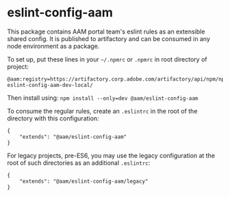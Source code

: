 # eslint-config-aam
This package contains AAM portal team's eslint rules as an extensible shared config. It is published to artifactory and can be consumed in any node environment as a package. 

To set up, put these lines in your `~/.npmrc` or `.npmrc` in root directory of project:
```
@aam:registry=https://artifactory.corp.adobe.com/artifactory/api/npm/npm-eslint-config-aam-dev-local/
```

Then install using:
`npm install --only=dev @aam/eslint-config-aam`


To consume the regular rules, create an `.eslintrc` in the root of the directory with this configuration:
```
{
    "extends": "@aam/eslint-config-aam"
}
```

For legacy projects, pre-ES6, you may use the legacy configuration at the root of such directories as an additional `.eslintrc`:
```
{
    "extends": "@aam/eslint-config-aam/legacy"
}
```
